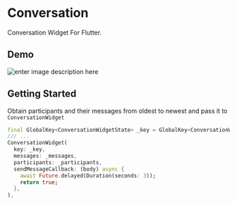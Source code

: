 # Conversation
  
Conversation Widget For Flutter.  

## Demo
![enter image description here](https://media.giphy.com/media/cLkGCzyvhzBDQJyA0G/giphy.gif)
  
## Getting Started  
  
Obtain participants and their messages from oldest to newest and pass it to `ConversationWidget`

```dart
final GlobalKey<ConversationWidgetState> _key = GlobalKey<ConversationWidgetState>();
/// ...
ConversationWidget(  
  key: _key,  
  messages: _messages,  
  participants: _participants,
  sendMessageCallback: (body) async {
    await Future.delayed(Duration(seconds: 3));
    return true;
  },
),
```